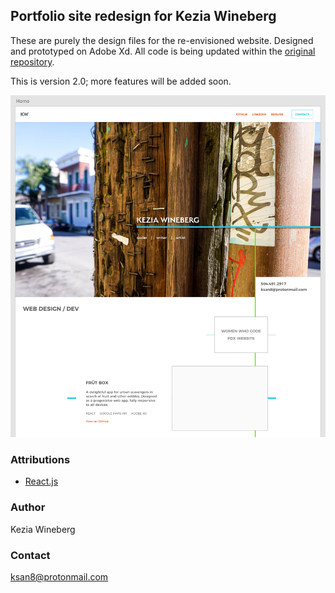 ## Portfolio site redesign for Kezia Wineberg
These are purely the design files for the re-envisioned website. Designed and prototyped on Adobe Xd. All code is being updated within the [original repository](https://github.com/Ksan8/krw-portfolio).

This is version 2.0; more features will be added soon.

![KW portfolio](design/KW-portfolio_mockup.png)

### Attributions
* [React.js](https://facebook.github.io/react/)

### Author
Kezia Wineberg

### Contact
ksan8@protonmail.com